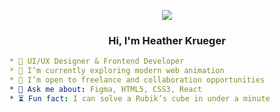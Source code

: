 <p align="center">
  <img src="https://capsule-render.vercel.app/api?text=Hello%20There!&animation=fadeIn&type=waving&color=gradient&height=100"/>
</p>

<h3 align="center">Hi, I'm Heather Krueger</h3>

```yaml
* 🎨 UI/UX Designer & Frontend Developer
* 🌱 I’m currently exploring modern web animation
* 🤝 I’m open to freelance and collaboration opportunities
* 📝 Ask me about: Figma, HTML5, CSS3, React
* ⏳ Fun fact: I can solve a Rubik’s cube in under a minute
